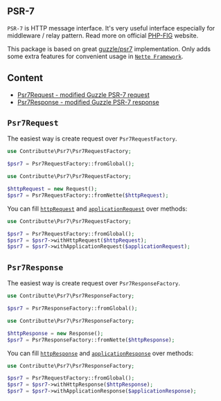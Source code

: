 ## PSR-7

`PSR-7` is HTTP message interface. It's very useful interface especially for middleware / relay pattern. Read more on official [PHP-FIG](http://www.php-fig.org/psr/psr-7/) website. 

This package is based on great [guzzle/psr7](https://github.com/guzzle/psr7) implementation. Only adds some extra features for convenient usage in [`Nette Framework`](https://github.com/nette).

## Content

- [Psr7Request - modified Guzzle PSR-7 request](#psr7request)
- [Psr7Response - modified Guzzle PSR-7 response](#psr7response)

## `Psr7Request`

The easiest way is create request over `Psr7RequestFactory`.

```php
use Contributte\Psr7\Psr7RequestFactory;

$psr7 = Psr7RequestFactory::fromGlobal();
```

```php
use Contributte\Psr7\Psr7RequestFactory;

$httpRequest = new Request();
$psr7 = Psr7RequestFactory::fromNette($httpRequest);
```

You can fill [`httpRequest`](https://api.nette.org/2.4/Nette.Http.Request.html) and [`applicationRequest`](https://api.nette.org/2.4/Nette.Application.Request.html) over methods:

```php
use Contributte\Psr7\Psr7RequestFactory;

$psr7 = Psr7RequestFactory::fromGlobal();
$psr7 = $psr7->withHttpRequest($httpRequest);
$psr7 = $psr7->withApplicationRequest($applicationRequest);
```

## `Psr7Response`


The easiest way is create request over `Psr7ResponseFactory`.

```php
use Contributte\Psr7\Psr7ResponseFactory;

$psr7 = Psr7ResponseFactory::fromGlobal();
```

```php
use Contributte\Psr7\Psr7ResponseFactory;

$httpResponse = new Response();
$psr7 = Psr7ResponseFactory::fromNette($httpResponse);
```

You can fill [`httpResponse`](https://api.nette.org/2.4/Nette.Http.Response.html) and [`applicationResponse`](https://api.nette.org/2.4/Nette.Application.IResponse.html) over methods:

```php
use Contributte\Psr7\Psr7ResponseFactory;

$psr7 = Psr7RequestFactory::fromGlobal();
$psr7 = $psr7->withHttpResponse($httpResponse);
$psr7 = $psr7->withApplicationResponse($applicationResponse);
```
